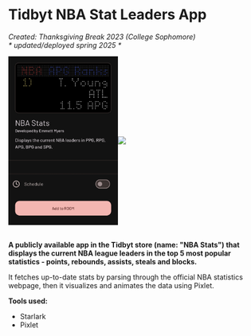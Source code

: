 # Tidbyt NBA Stat Leaders App

<i>Created: Thanksgiving Break 2023 (College Sophomore)<br/>* updated/deployed spring 2025 *</i>

<div style="display: flex; justify-content: center; align-items: center;">
  <img src="screenshots/tidbyt_store.jpeg" style="width: 220px" />
  <img src="screenshots/example.gif" style="width: 520px" />
</div>

<b><br/>A publicly available app in the Tidbyt store (name: "NBA Stats") that displays the current NBA league leaders in the top 5 most popular statistics - points, rebounds, assists, steals and blocks.</b>
<p>It fetches up-to-date stats by parsing through the official NBA statistics webpage, then it visualizes and animates the data using Pixlet.</p>

<b>Tools used:</b>
<ul>
  <li>Starlark</li>
  <li>Pixlet</li>
</ul>
